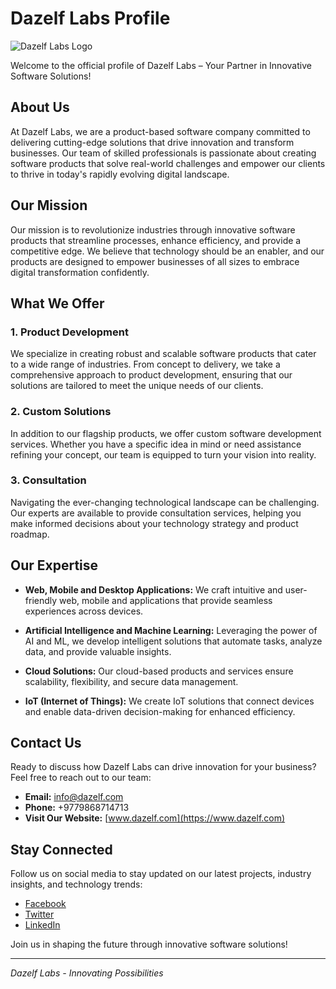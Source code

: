 # Dazelf Labs Profile

![Dazelf Labs Logo](https://pawanrajbhatta.com.np/public/uploads/dazelflabs-1692455474.png)

Welcome to the official profile of Dazelf Labs – Your Partner in Innovative Software Solutions!

## About Us

At Dazelf Labs, we are a product-based software company committed to delivering cutting-edge solutions that drive innovation and transform businesses. Our team of skilled professionals is passionate about creating software products that solve real-world challenges and empower our clients to thrive in today's rapidly evolving digital landscape.

## Our Mission

Our mission is to revolutionize industries through innovative software products that streamline processes, enhance efficiency, and provide a competitive edge. We believe that technology should be an enabler, and our products are designed to empower businesses of all sizes to embrace digital transformation confidently.

## What We Offer

### 1. Product Development

We specialize in creating robust and scalable software products that cater to a wide range of industries. From concept to delivery, we take a comprehensive approach to product development, ensuring that our solutions are tailored to meet the unique needs of our clients.

### 2. Custom Solutions

In addition to our flagship products, we offer custom software development services. Whether you have a specific idea in mind or need assistance refining your concept, our team is equipped to turn your vision into reality.

### 3. Consultation

Navigating the ever-changing technological landscape can be challenging. Our experts are available to provide consultation services, helping you make informed decisions about your technology strategy and product roadmap.

## Our Expertise

- **Web, Mobile and Desktop Applications:** We craft intuitive and user-friendly web, mobile and applications that provide seamless experiences across devices.

- **Artificial Intelligence and Machine Learning:** Leveraging the power of AI and ML, we develop intelligent solutions that automate tasks, analyze data, and provide valuable insights.

- **Cloud Solutions:** Our cloud-based products and services ensure scalability, flexibility, and secure data management.

- **IoT (Internet of Things):** We create IoT solutions that connect devices and enable data-driven decision-making for enhanced efficiency.

## Contact Us

Ready to discuss how Dazelf Labs can drive innovation for your business? Feel free to reach out to our team:

- **Email:** info@dazelf.com
- **Phone:** +9779868714713
- **Visit Our Website:** [www.dazelf.com](https://www.dazelf.com)

## Stay Connected

Follow us on social media to stay updated on our latest projects, industry insights, and technology trends:

- [Facebook](https://www.facebook.com/DazelfLabs)
- [Twitter](https://www.twitter.com/DazelfLabs)
- [LinkedIn](https://www.linkedin.com/company/dazelf-labs)

Join us in shaping the future through innovative software solutions!

---

*Dazelf Labs - Innovating Possibilities*
